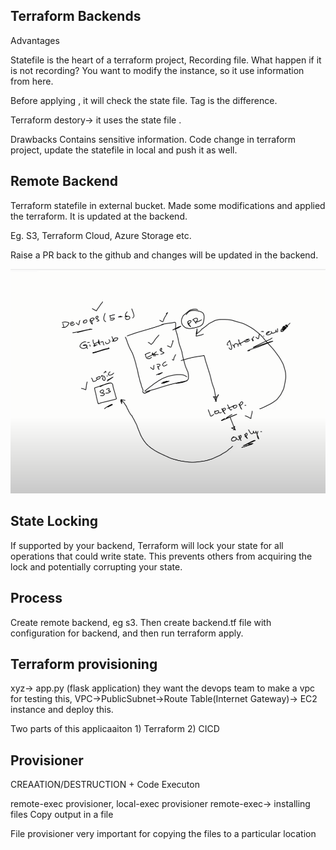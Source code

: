 ## Terraform Backends
Advantages

Statefile is the heart of a terraform project,
Recording file.
What happen if it is not recording?
You want to modify the instance, so it use information from here.

Before applying , it will check the state file.
Tag is the difference.

Terraform destory-> it uses the state file .

Drawbacks
Contains sensitive information.
Code change in terraform project, update the statefile in local and push it as well.

## Remote Backend

Terraform statefile in external bucket.
Made some modifications and applied the terraform. It is updated at the backend.

Eg. S3, Terraform Cloud, Azure Storage etc.

Raise a PR back to the github and changes will be updated in the backend.

![Explain this logic](image.png)

## State Locking
If supported by your backend, Terraform will lock your state for all operations that could write state. This prevents others from acquiring the lock and potentially corrupting your state.

## Process
Create remote backend, eg s3.
Then create backend.tf file with configuration for backend, 
and then run terraform apply.


## Terraform provisioning
xyz-> app.py (flask application)
they want the devops team to make a vpc for testing this,
VPC->PublicSubnet->Route Table(Internet Gateway)-> EC2 instance and deploy this.

Two parts of this applicaaiton
    1) Terraform
    2) CICD

## Provisioner

CREAATION/DESTRUCTION + Code Executon

remote-exec provisioner, local-exec provisioner
remote-exec-> installing files
Copy output in a file

File provisioner very important for copying the files  to a particular location



